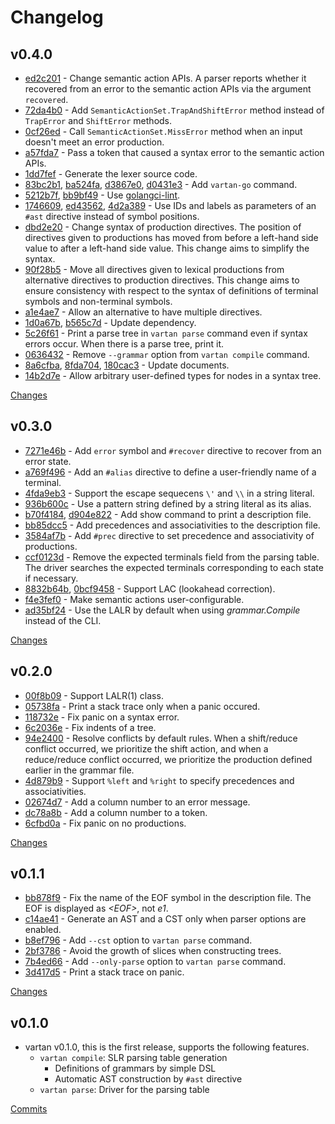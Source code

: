 # Changelog

## v0.4.0

* [ed2c201](https://github.com/nihei9/vartan/commit/ed2c20102659f4c8aef0e88ea604e91fb56f25f6) - Change semantic action APIs. A parser reports whether it recovered from an error to the semantic action APIs via the argument `recovered`.
* [72da4b0](https://github.com/nihei9/vartan/commit/72da4b04e42baf3743ecf54b207f446a570d55e2) - Add `SemanticActionSet.TrapAndShiftError` method instead of `TrapError` and `ShiftError` methods.
* [0cf26ed](https://github.com/nihei9/vartan/commit/0cf26ed10f2563ea6721590ddbd5cccc7fa502b1) - Call `SemanticActionSet.MissError` method when an input doesn't meet an error production.
* [a57fda7](https://github.com/nihei9/vartan/commit/a57fda765cd32b44cd069da1c9a442b701b36dc2) - Pass a token that caused a syntax error to the semantic action APIs.
* [1dd7fef](https://github.com/nihei9/vartan/commit/1dd7fefb8c18da0c60807b14389cefbfdbc65993) - Generate the lexer source code.
* [83bc2b1](https://github.com/nihei9/vartan/commit/83bc2b1307d0e73424437649d26b804f20a83c38), [ba524fa](https://github.com/nihei9/vartan/commit/ba524fa0d49f597a4ace4bec72802334a0972c7a), [d3867e0](https://github.com/nihei9/vartan/commit/d3867e0769a90be422e2514e16017236e040a130), [d0431e3](https://github.com/nihei9/vartan/commit/d0431e3a435e2ad3180d945f66098c04ed0faf22) - Add `vartan-go` command.
* [5212b7f](https://github.com/nihei9/vartan/commit/5212b7fb22a762e81456134418bfe482a8704434), [bb9bf49](https://github.com/nihei9/vartan/commit/bb9bf495bd6cee65d8bc821939051d1be99861cc) - Use [golangci-lint](https://golangci-lint.run/).
* [1746609](https://github.com/nihei9/vartan/commit/1746609e248151d575f6e3913ad5023fd421bfff), [ed43562](https://github.com/nihei9/vartan/commit/ed43562cf58e8c0f9390421848879308fdfc60cb), [4d2a389](https://github.com/nihei9/vartan/commit/4d2a389c0ea605413d1cc89ae35f2a3aaa293072) - Use IDs and labels as parameters of an `#ast` directive instead of symbol positions.
* [dbd2e20](https://github.com/nihei9/vartan/commit/dbd2e20de97cdef56da0de07adff4251de94ef43) - Change syntax of production directives. The position of directives given to productions has moved from before a left-hand side value to after a left-hand side value.
This change aims to simplify the syntax.
* [90f28b5](https://github.com/nihei9/vartan/commit/90f28b5f7e7ef08e107e38002d122825764aad09) - Move all directives given to lexical productions from alternative directives to production directives.
This change aims to ensure consistency with respect to the syntax of definitions of terminal symbols and non-terminal symbols.
* [a1e4ae7](https://github.com/nihei9/vartan/commit/a1e4ae763cbf824f0d32a706cfe0d9603ce99b02) - Allow an alternative to have multiple directives.
* [1d0a67b](https://github.com/nihei9/vartan/commit/1d0a67bb7e95038f97e5a6c66bd2705d65f0ab57), [b565c7d](https://github.com/nihei9/vartan/commit/b565c7ddb7cbbf2ccfb8653c9a77140d83e02c55) - Update dependency.
* [5c26f61](https://github.com/nihei9/vartan/commit/5c26f617583463382978429f4c3fe550de521d42) - Print a parse tree in `vartan parse` command even if syntax errors occur.
When there is a parse tree, print it.
* [0636432](https://github.com/nihei9/vartan/commit/0636432f9051797b22e5c77722541c47edb312a0) - Remove `--grammar` option from `vartan compile` command.
* [8a6cfba](https://github.com/nihei9/vartan/commit/8a6cfbae9078c2095cb242e903dcac1c38c2fdb0), [8fda704](https://github.com/nihei9/vartan/commit/8fda704486c0bfbb9fead619b47f7ca987d56e4b), [180cac3](https://github.com/nihei9/vartan/commit/180cac37e53692c09763fc7bb49ac9ead44409ed) - Update documents.
* [14b2d7e](https://github.com/nihei9/vartan/commit/14b2d7e2728ab0314db56fc6e493d06fa285d006) - Allow arbitrary user-defined types for nodes in a syntax tree.

[Changes](https://github.com/nihei9/vartan/compare/v0.3.0...v0.4.0)

## v0.3.0

* [7271e46b](https://github.com/nihei9/vartan/commit/7271e46bbcb11acf860c91eddfe12dd7eed5ccad) - Add `error` symbol and `#recover` directive to recover from an error state.
* [a769f496](https://github.com/nihei9/vartan/commit/a769f496ecba60a73d74c445f5894ce52be800ee) - Add an `#alias` directive to define a user-friendly name of a terminal.
* [4fda9eb3](https://github.com/nihei9/vartan/commit/4fda9eb3584cfcfd1e35267526442c022693f7ed) - Support the escape sequecens `\'` and `\\` in a string literal.
* [936b600c](https://github.com/nihei9/vartan/commit/936b600ce23cce4350a730817a067a8926384baf) - Use a pattern string defined by a string literal as its alias.
* [b70f4184](https://github.com/nihei9/vartan/commit/b70f41840819a59f82a37c0da7eddae40fc52aa0), [d904e822](https://github.com/nihei9/vartan/commit/d904e8224505fbbc7ae6f4a412a14096dcb2fde8) - Add show command to print a description file.
* [bb85dcc5](https://github.com/nihei9/vartan/commit/bb85dcc57cc3c0fff6cc9dc09540d58fef400d6f) - Add precedences and associativities to the description file.
* [3584af7b](https://github.com/nihei9/vartan/commit/3584af7bc0bdf7388bc43aaa60d432b98afb752d) - Add `#prec` directive to set precedence and associativity of productions.
* [ccf0123d](https://github.com/nihei9/vartan/commit/ccf0123d7f1b88ee7cdd4e2ea15ab9e94457538a) - Remove the expected terminals field from the parsing table. The driver searches the expected terminals corresponding to each state if necessary.
* [8832b64b](https://github.com/nihei9/vartan/commit/8832b64b4227245e45f9a24d543c1b80168c489d), [0bcf9458](https://github.com/nihei9/vartan/commit/0bcf94582b4c33de212b948cf512267f9af8eb74) - Support LAC (lookahead correction).
* [f4e3fef0](https://github.com/nihei9/vartan/commit/f4e3fef07e8e38e37e63989254718e6c4cb543a9) - Make semantic actions user-configurable.
* [ad35bf24](https://github.com/nihei9/vartan/commit/ad35bf24d80c36b3847538cf846d35de7751f7f2) - Use the LALR by default when using _grammar.Compile_ instead of the CLI.

[Changes](https://github.com/nihei9/vartan/compare/v0.2.0...v0.3.0)

## v0.2.0

* [00f8b09](https://github.com/nihei9/vartan/commit/00f8b091a9f1eb3ed0348900784be07c326c0dc1) - Support LALR(1) class.
* [05738fa](https://github.com/nihei9/vartan/commit/05738faa189e50b6c0ecc52f0e2dbad6bcedb218) - Print a stack trace only when a panic occured.
* [118732e](https://github.com/nihei9/vartan/commit/118732eccef2350bf4e20e389b35b2433613b1ab) - Fix panic on a syntax error.
* [6c2036e](https://github.com/nihei9/vartan/commit/6c2036e86fc37a5361d6daf64b914f1af66559ef) - Fix indents of a tree.
* [94e2400](https://github.com/nihei9/vartan/commit/94e2400aa8e6017165ab22ba5f2f70a6d0682f63) - Resolve conflicts by default rules. When a shift/reduce conflict occurred, we prioritize the shift action, and when a reduce/reduce conflict occurred, we prioritize the production defined earlier in the grammar file.
* [4d879b9](https://github.com/nihei9/vartan/commit/4d879b95d5368d578a39baaefba0de743a764105) - Support `%left` and `%right` to specify precedences and associativities.
* [02674d7](https://github.com/nihei9/vartan/commit/02674d7264aea363a8f7b7839ab77ce64ba720db) - Add a column number to an error message.
* [dc78a8b](https://github.com/nihei9/vartan/commit/dc78a8b9b9496a6e26ac8ebb925bd708a83af307) - Add a column number to a token.
* [6cfbd0a](https://github.com/nihei9/vartan/commit/6cfbd0a8bb969d440bbf836947ae4a12cda56ab3) - Fix panic on no productions.

[Changes](https://github.com/nihei9/vartan/compare/v0.1.1...v0.2.0)

## v0.1.1

* [bb878f9](https://github.com/nihei9/vartan/commit/bb878f980b26f4a90a0ba7ec18e6a044a04e7d14) - Fix the name of the EOF symbol in the description file. The EOF is displayed as _\<EOF>_, not _e1_.
* [c14ae41](https://github.com/nihei9/vartan/commit/c14ae41955cdfc141208a4518f257bd3fa138a47) - Generate an AST and a CST only when parser options are enabled.
* [b8ef796](https://github.com/nihei9/vartan/commit/b8ef7961255ed1d9ef5c51a92f1832c99c6d89cd) - Add `--cst` option to `vartan parse` command.
* [2bf3786](https://github.com/nihei9/vartan/commit/2bf3786801cd6727e3f28d0a6aeb7ec375eb1aa7) - Avoid the growth of slices when constructing trees.
* [7b4ed66](https://github.com/nihei9/vartan/commit/7b4ed6608ea338c77e89b06bb20efae15491fcbc) - Add `--only-parse` option to `vartan parse` command.
* [3d417d5](https://github.com/nihei9/vartan/commit/3d417d5181bd373cbc6e9734ee709c588600a457) - Print a stack trace on panic.

[Changes](https://github.com/nihei9/vartan/compare/v0.1.0...v0.1.1)

## v0.1.0

* vartan v0.1.0, this is the first release, supports the following features.
  * `vartan compile`: SLR parsing table generation
    * Definitions of grammars by simple DSL
    * Automatic AST construction by `#ast` directive
  * `vartan parse`: Driver for the parsing table

[Commits](https://github.com/nihei9/vartan/commits/v0.1.0)
